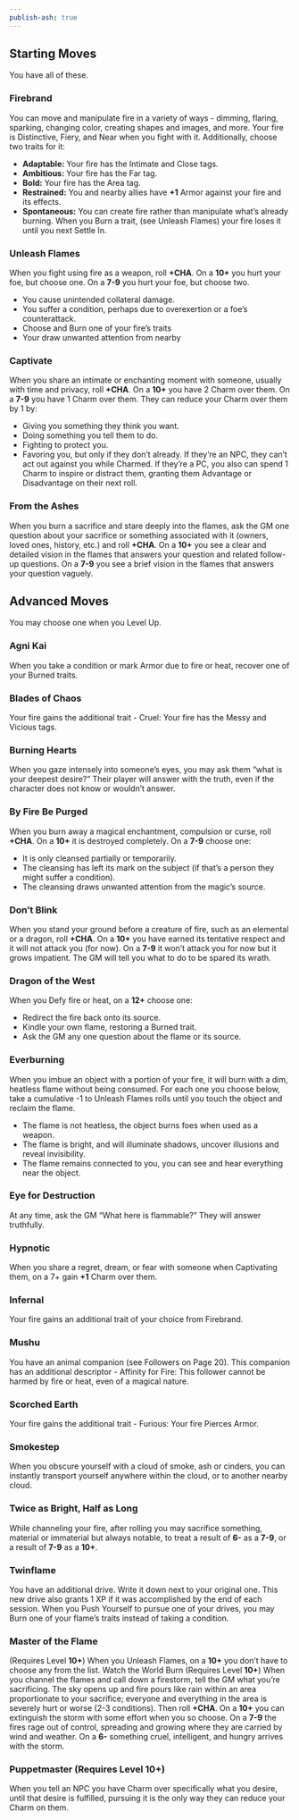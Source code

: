 ```yaml
---
publish-ash: true
---
```

## Starting Moves 
You have all of these.
### Firebrand
You can move and manipulate fire in a variety of ways - dimming, flaring, sparking, changing color, creating shapes and images, and more. Your fire is Distinctive, Fiery, and Near when you fight with it. Additionally, choose two traits for it:
- **Adaptable:** Your fire has the
Intimate and Close tags.
- **Ambitious:** Your fire has the
Far tag.
- **Bold:** Your fire has the Area
tag.
- **Restrained:** You and nearby
allies have **+1** Armor against
your fire and its effects.
- **Spontaneous:** You can create fire rather than manipulate what’s already burning.
<span class="move-trigger">When you Burn a trait,</span> (see Unleash Flames) your fire loses it until you next Settle In.
### Unleash Flames
<span class="move-trigger">When you fight using fire as a weapon,</span> roll **+CHA**. On a **10+** you hurt your foe, but choose one. On a **7-9** you hurt your foe, but choose two.
- You cause unintended collateral damage.
- You suffer a condition, perhaps due to overexertion or a foe’s counterattack.
- Choose and Burn one of your fire’s traits
- Your draw unwanted attention from nearby
### Captivate
<span class="move-trigger">When you share an intimate or enchanting moment with someone,</span> usually with time and privacy, roll **+CHA**. On a **10+** you have 2 Charm over them. On a **7-9** you have 1 Charm over them. They can reduce
your Charm over them by 1 by:
- Giving you something they think you want.
- Doing something you tell them to do.
- Fighting to protect you.
- Favoring you, but only if they don’t already.
If they’re an NPC, they can’t act out against you while Charmed. If they’re a PC, you also can spend 1 Charm to inspire or distract them,
granting them Advantage or Disadvantage on their next roll.
### From the Ashes
<span class="move-trigger">When you burn a sacrifice and stare deeply into the flames,</span> ask the GM one question about your sacrifice or something associated with it (owners, loved ones, history, etc.) and roll **+CHA**. On a **10+** you see a clear and detailed vision in the flames that answers your question and related follow-up questions. On a **7-9** you see a brief vision in the flames that answers your question vaguely.

## Advanced Moves 
You may choose one when you Level Up.
### Agni Kai
<span class="move-trigger">When you take a condition or mark Armor due to fire or heat,</span> recover one of your Burned traits.
### Blades of Chaos
Your fire gains the additional trait - Cruel: Your fire has the Messy and Vicious tags.
### Burning Hearts
<span class="move-trigger">When you gaze intensely into someone’s eyes,</span> you may ask them “what is your deepest desire?” Their player will answer with the truth, even if the character does not know or wouldn’t answer.
### By Fire Be Purged
<span class="move-trigger">When you burn away a magical enchantment,</span> compulsion or curse, roll **+CHA**. On a **10+** it is destroyed completely. On a **7-9** choose one:
- It is only cleansed partially or temporarily.
- The cleansing has left its mark on the subject (if that’s a person they might suffer a condition).
- The cleansing draws unwanted attention from the magic’s source.
### Don’t Blink
<span class="move-trigger">When you stand your ground before a creature of fire,</span> such as an elemental or a dragon, roll **+CHA**. On a **10+** you have earned its tentative respect and it will not attack you (for now). On a **7-9** it won’t attack you for now but it grows impatient. The GM will tell you what to do to be spared its wrath.
### Dragon of the West
<span class="move-trigger">When you Defy fire or heat,</span> on a **12+** choose one:
- Redirect the fire back onto its source.
- Kindle your own flame, restoring a Burned trait.
- Ask the GM any one question about the flame or its source. 
### Everburning
<span class="move-trigger">When you imbue an object with a portion of your fire,</span> it will burn with a dim, heatless flame without being consumed. For each one you choose below, take a cumulative -1 to Unleash Flames rolls until you touch the object and reclaim the flame.
- The flame is not heatless, the object burns foes when used as a weapon.
- The flame is bright, and will illuminate shadows, uncover illusions and reveal invisibility.
- The flame remains connected to you, you can see and hear everything near the object.
### Eye for Destruction
At any time, ask the GM “What here is flammable?” They will answer truthfully.
### Hypnotic
<span class="move-trigger">When you share a regret,</span> dream, or fear with someone when Captivating them, on a 7+ gain **+1** Charm over them.
### Infernal
Your fire gains an additional trait of your choice from Firebrand.
### Mushu
You have an animal companion (see Followers on Page 20). This companion has an additional descriptor - Affinity for Fire: This follower cannot be harmed by fire or heat, even of a magical nature.
### Scorched Earth
Your fire gains the additional trait - Furious: Your fire Pierces Armor.
### Smokestep
<span class="move-trigger">When you obscure yourself with a cloud of smoke, ash or cinders,</span> you can instantly transport yourself anywhere within the cloud, or to
another nearby cloud.
### Twice as Bright, Half as Long
<span class="move-trigger">While channeling your fire,</span> after rolling you may sacrifice something, material or immaterial but always notable, to treat a result of **6-** as a
 **7-9**, or a result of **7-9** as a **10+**.
### Twinflame
You have an additional drive. Write it down next to your original one. This new drive also grants 1 XP if it was accomplished by the end of
each session. <span class="move-trigger">When you Push Yourself to pursue one of your drives,</span> you may Burn one of your flame’s traits instead of taking a condition.
### Master of the Flame
(Requires Level **10+**)
<span class="move-trigger">When you Unleash Flames,</span> on a **10+** you don’t have to choose any from the list.
Watch the World Burn (Requires Level **10+**)
<span class="move-trigger">When you channel the flames and call down a firestorm,</span> tell the GM what you’re sacrificing. The sky opens up and fire pours like rain within
an area proportionate to your sacrifice; everyone and everything in the area is severely hurt or worse (2-3 conditions). Then roll **+CHA**. On a **10+** you can extinguish the storm with some effort when you so choose. On a **7-9** the fires rage out of control, spreading and growing where they are carried by wind and weather. On a **6-** something cruel, intelligent, and hungry arrives with the storm.
### Puppetmaster (Requires Level **10+**)
<span class="move-trigger">When you tell an NPC you have Charm over specifically what you desire,</span> until that desire is fulfilled, pursuing it is the only way they can reduce your Charm on them.